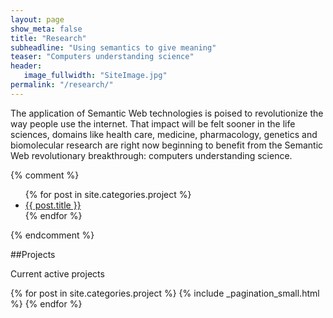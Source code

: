 ```yaml
---
layout: page
show_meta: false
title: "Research"
subheadline: "Using semantics to give meaning"
teaser: "Computers understanding science"
header:
   image_fullwidth: "SiteImage.jpg"
permalink: "/research/"
---
```

The application of Semantic Web technologies is poised to revolutionize the way people use the internet. That impact will be felt sooner in the life sciences, domains like health care, medicine, pharmacology, genetics and biomolecular research are right now beginning to benefit from the Semantic Web revolutionary breakthrough: computers understanding science.

{% comment %}
<ul>
    {% for post in site.categories.project %}
    <li><a href="{{ site.url }}{{ post.url }}">{{ post.title }}</a></li>
    {% endfor %}
</ul>
{% endcomment %}

##Projects

Current active projects


{% for post in site.categories.project %}
  {% include _pagination_small.html %}
{% endfor %}
